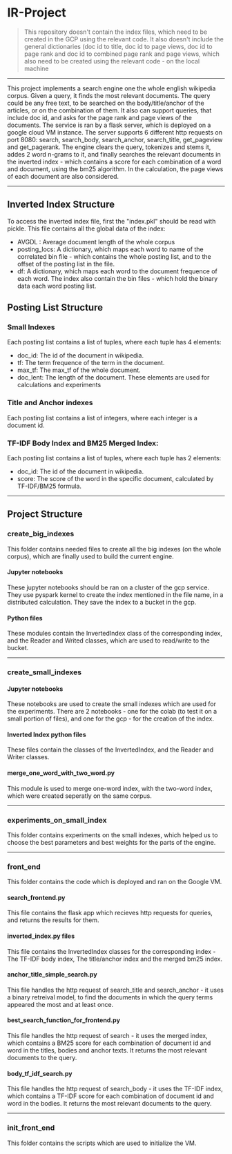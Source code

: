 # IR-Project

> This repository doesn't contain the index files, which need to be created in the GCP using the relevant code.
> It also doesn't include the general dictionaries (doc id to title, doc id to page views, doc id to page rank and doc id to combined page rank and page views,
> which also need to be created using the relevant code - on the local machine

---
This project implements a search engine one the whole english wikipedia corpus. Given a query, it finds the most relevant documents.
The query could be any free text, to be searched on the body/title/anchor of the articles, or on the combination of them.
It also can support queries, that include doc id, and asks for the page rank and page views of the documents.
The service is ran by a flask server, which is deployed on a google cloud VM instance. The server supports 6 different http requests on port 8080:
search, search_body, search_anchor, search_title, get_pageview and get_pagerank.
The engine clears the query, tokenizes and stems it, addes 2 word n-grams to it, and finally searches the relevant documents in the inverted index -
which contains a score for each combination of a word and document, using the bm25 algorithm. In the calculation, the page views of each document
are also considered.

---
## Inverted Index Structure
To access the inverted index file, first the "index.pkl" should be read with pickle. This file contains all the global data of the index:
- AVGDL : Average document length of the whole corpus
- posting_locs: A dictionary, which maps each word to name of the correlated bin file - which contains the whole posting list, and to the offset of the posting list in the file.
- df: A dictionary, which maps each word to the document frequence of each word.
The index also contain the bin files - which hold the binary data each word posting list.

## Posting List Structure
### Small Indexes 
Each posting list contains a list of tuples, where each tuple has 4 elements:
- doc_id: The id of the document in wikipedia.
- tf: The term frequence of the term in the document.
- max_tf: The max_tf of the whole document.
- doc_lent: The length of the document.
These elements are used for calculations and experiments

### Title and Anchor indexes
Each posting list contains a list of integers, where each integer is a document id.

### TF-IDF Body Index and BM25 Merged Index:
Each posting list contains a list of tuples, where each tuple has 2 elements:
- doc_id: The id of the document in wikipedia.
- score: The score of the word in the specific document, calculated by TF-IDF/BM25 formula.
---
## Project Structure
### create_big_indexes
This folder contains needed files to create all the big indexes (on the whole corpus), which are finally used to build the current engine.
#### Jupyter notebooks
These jupyter notebooks should be ran on a cluster of the gcp service. They use pyspark kernel to create the index mentioned in the file name, in a distributed calculation.
They save the index to a bucket in the gcp.
#### Python files
These modules contain the InvertedIndex class of the corresponding index, and the Reader and Writed classes, which are used to read/write to the bucket.

---
### create_small_indexes
#### Jupyter notebooks
These notebooks are used to create the small indexes which are used for the experiments. There are 2 notebooks - one for the colab (to test it on a small portion of files), and one for the gcp - for the creation of the index.
#### Inverted Index python files
These files contain the classes of the InvertedIndex, and the Reader and Writer classes.
#### merge_one_word_with_two_word.py
This module is used to merge one-word index, with the two-word index, which were created seperatly on the same corpus.

---
### experiments_on_small_index
This folder contains experiments on the small indexes, which helped us to choose the best parameters and best weights for the parts of the engine.

---
### front_end
This folder contains the code which is deployed and ran on the Google VM.
#### search_frontend.py
This file contains the flask app which recieves http requests for queries, and returns the results for them.
#### inverted_index.py files 
This file contains the InvertedIndex classes for the corresponding index - The TF-IDF body index, The title/anchor index and the merged bm25 index.
#### anchor_title_simple_search.py
This file handles the http request of search_title and search_anchor - it uses a binary retreival model, to find the documents in which the query terms appeared the most and at least once.
#### best_search_function_for_frontend.py
This file handles the http request of search - it uses the merged index, which contains a BM25 score for each combination of document id and word in the titles, bodies and anchor texts. It returns the most relevant documents to the query.
#### body_tf_idf_search.py
This file handles the http request of search_body - it uses the TF-IDF index, which contains a TF-IDF score for each combination of document id and word in the bodies. It returns the most relevant documents to the query.

---
### init_front_end
This folder contains the scripts which are used to initialize the VM.
